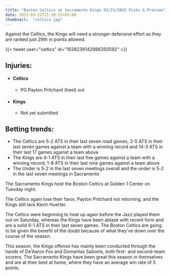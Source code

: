 ```yaml
---
title: "Boston Celtics at Sacramento Kings 03/21/2023 Picks & Preview"
date: 2023-03-21T21:39:22+03:00
thumbnail:  "celtics.jpg"
---
```

Against the Celtics, the Kings will need a stronger defensive effort as they are ranked just 29th in points allowed.
<!--more-->{{< tweet user="celtics" id="1638239142986350592" >}}

## Injuries:

  - #### Celtics

    - PG Payton Pritchard (heel) out

  - #### Kings

    - Not yet submitted

## Betting trends:

  - The Celtics are 5-2 ATS in their last seven road games, 2-5 ATS in their last seven games against a team with a winning record and 14-3 ATS in their last 17 games against a team above
  - The Kings are 4-1 ATS in their last five games against a team with a winning record, 1-8 ATS in their last nine games against a team above
  - The Under is 5-2 in the last seven meetings overall and the under is 5-2 in the last seven meetings in Sacramento

The Sacramento Kings host the Boston Celtics at Golden 1 Center on Tuesday night.

The Celtics again lose their favor, Payton Pritchard not returning, and the Kings still lack Kevin Huerter.

The Celtics were beginning to heat up again before the Jazz played them out on Saturday, whereas the Kings have been ablaze with recent form and are a solid 6-1 ATS in their last seven games. The Boston Celtics are going to be given the benefit of the doubt because of what they've down over the course of the season.

This season, the Kings offense has mainly been conducted through the hands of De'Aaron Fox and Domantas Sabonis, both first- and second-team scorers. The Sacramento Kings have been great this season in themselves and are at their best at home, where they have an average win rate of 5 points.
